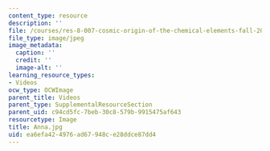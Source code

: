 ```yaml
---
content_type: resource
description: ''
file: /courses/res-8-007-cosmic-origin-of-the-chemical-elements-fall-2019/ea6efa424976ad67948ce28ddce87dd4_Anna.jpg
file_type: image/jpeg
image_metadata:
  caption: ''
  credit: ''
  image-alt: ''
learning_resource_types:
- Videos
ocw_type: OCWImage
parent_title: Videos
parent_type: SupplementalResourceSection
parent_uid: c94cd5fc-7beb-30c8-579b-9915475af643
resourcetype: Image
title: Anna.jpg
uid: ea6efa42-4976-ad67-948c-e28ddce87dd4
---
```

